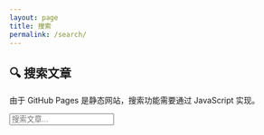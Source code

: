 ```yaml
---
layout: page
title: 搜索
permalink: /search/
---
```


## 🔍 搜索文章

由于 GitHub Pages 是静态网站，搜索功能需要通过 JavaScript 实现。

<!-- 可以集成 Google 自定义搜索或 Algolia -->
<div id="search-container">
  <input type="text" id="search-input" placeholder="搜索文章...">
  <ul id="search-results"></ul>
</div>

<script>
// 简单的客户端搜索功能
// 需要引入搜索库或使用第三方服务
</script>
